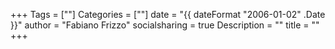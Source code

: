 +++
Tags = [""]
Categories = [""]
date = "{{ dateFormat "2006-01-02" .Date }}"
author = "Fabiano Frizzo"
socialsharing = true
Description = ""
title = ""
+++
